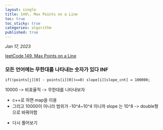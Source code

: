```yaml
---
layout: single
title: 149\. Max Points on a Line
toc: true
toc_sticky: true
categories: algorithm
published: true
---
```


*Jan 17, 2023*

[leetCode 149. Max Points on a Line](https://leetcode.com/problems/max-points-on-a-line/submissions/879806134/)

### 모든 언어에는 무한대를 나타내는 숫자가 있다 INF
```
if((points[j][0] - points[i][0])==0) slope[i][slope_cnt] = 100000;
```
10000 -> 비효율적 -> 무한대를 나타내보자
+ c++로 하면 map을 이용
+ 그리고 10000이 아니라 범위가 -10^4~10^4 이니까 slope 는 10^8 -> double형으로 바꿔야함

* 다시 풀어보기 
